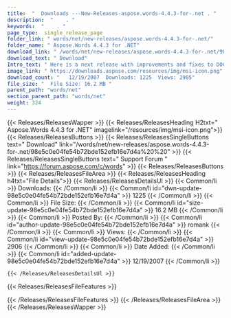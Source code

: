```yaml
---
title:  "  Downloads ---New-Releases-aspose.words-4.4.3-for-.net . " 
description:  "    . " 
keywords:  "    . " 
page_type:  single_release_page
folder_link: " words/net/new-releases/aspose.words-4.4.3-for-.net/"
folder_name: " Aspose.Words 4.4.3 for .NET"
download_link: " /words/net/new-releases/aspose.words-4.4.3-for-.net/98e5c0e04fe54b72bde152efb16e7d4a"
download_text: " Download"
Intro_text: " Here is a next release with improvements and fixes to DOCX import (which is stil..."
image_link: " https://downloads.aspose.com/resources/img/msi-icon.png"
download_count: "   12/19/2007  Downloads: 1225  Views: 2905"
file_size: "  File Size: 16.2 MB "
parent_path: "words/net"
section_parent_path: "words/net"
weight: 324 
---
```


{{< Releases/ReleasesWapper >}}
  {{< Releases/ReleasesHeading H2txt=" Aspose.Words 4.4.3 for .NET" imagelink="/resources/img/msi-icon.png">}}
  {{< Releases/ReleasesButtons >}}
    {{< Releases/ReleasesSingleButtons text=" Download" link="/words/net/new-releases/aspose.words-4.4.3-for-.net/98e5c0e04fe54b72bde152efb16e7d4a%20%20" >}}
    {{< Releases/ReleasesSingleButtons text=" Support Forum " link="https://forum.aspose.com/c/words" >}}
  {{< Releases/ReleasesButtons >}}
  {{< Releases/ReleasesFileArea >}}
    {{< Releases/ReleasesHeading h4txt="File Details">}}
    {{< Releases/ReleasesDetailsUl >}}
            {{< Common/li  >}} Downloads: {{< /Common/li >}} 
      {{< Common/li id="dwn-update-98e5c0e04fe54b72bde152efb16e7d4a" >}} 1225 {{< /Common/li >}} 
      {{< Common/li  >}} File Size: {{< /Common/li >}} 
      {{< Common/li id="size-update-98e5c0e04fe54b72bde152efb16e7d4a" >}} 16.2 MB {{< /Common/li >}} 
      {{< Common/li  >}} Posted By: {{< /Common/li >}} 
      {{< Common/li id="author-update-98e5c0e04fe54b72bde152efb16e7d4a" >}} romank {{< /Common/li >}} 
      {{< Common/li  >}} Views: {{< /Common/li >}} 
      {{< Common/li id="view-update-98e5c0e04fe54b72bde152efb16e7d4a" >}} 2906 {{< /Common/li >}} 
      {{< Common/li  >}} Date Added: {{< /Common/li >}} 
      {{< Common/li id="added-update-98e5c0e04fe54b72bde152efb16e7d4a" >}} 12/19/2007 {{< /Common/li >}} 

    {{< /Releases/ReleasesDetailsUl >}}

  {{< Releases/ReleasesFileFeatures >}}
      
  {{< /Releases/ReleasesFileFeatures >}}
 {{< /Releases/ReleasesFileArea >}}
{{< /Releases/ReleasesWapper >}}



